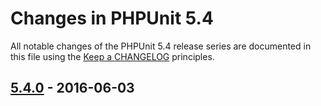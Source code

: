 # Changes in PHPUnit 5.4

All notable changes of the PHPUnit 5.4 release series are documented in this file using the [Keep a CHANGELOG](http://keepachangelog.com/) principles.

## [5.4.0] - 2016-06-03

[5.4.0]: https://github.com/sebastianbergmann/phpunit/compare/5.3...5.4.0

